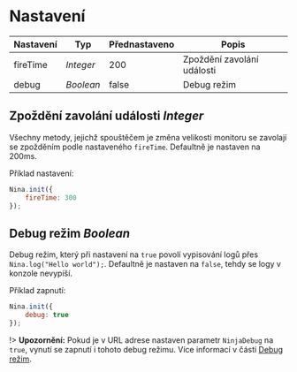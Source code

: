 # Nastavení

 | Nastavení | Typ | Přednastaveno | Popis |
 | ---------- | --------- | ------------- | ---------------------------- |
 | fireTime | *Integer* | 200 | Zpoždění zavolání události |
 | debug | *Boolean* | false | Debug režim |

## Zpoždění zavolání události *Integer*

Všechny metody, jejichž spouštěčem je změna velikosti monitoru se zavolají se zpožděním podle nastaveného `fireTime`. Defaultně je nastaven na 200ms.

Příklad nastavení:

```javascript
Nina.init({
    fireTime: 300
});
```

## Debug režim *Boolean*

Debug režim, který při nastavení na `true` povolí vypisování logů přes `Nina.log("Hello world");`. Defaultně je nastaven na `false`, tehdy se logy v konzole nevypíší.

Příklad zapnutí:

```javascript
Nina.init({
    debug: true
});
```

!> **Upozornění:** Pokud je v URL adrese nastaven parametr `NinjaDebug` na `true`, vynutí se zapnutí i tohoto debug režimu. Více informací v části [Debug režim](/ninja-starter-kit/ninja-jv/debug/?id=debug-režim-boolean).
